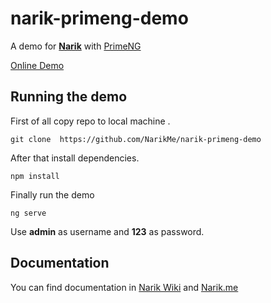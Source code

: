 # narik-primeng-demo

A demo for [**Narik**](http://narik.me "Narik Angular Framework") with [PrimeNG](https://www.primefaces.org/primeng)

[Online Demo](http://narik.me/demo/app-primeng)

## Running the demo

First of all copy repo to local machine .

```shell
git clone  https://github.com/NarikMe/narik-primeng-demo
```

After  that install dependencies.

```shell
npm install
```

Finally run the demo

```shell
ng serve
```

Use **admin** as username and **123** as password.

## Documentation

You can find documentation in  [Narik Wiki](https://github.com/NarikMe/narik-angular/wiki)
and [Narik.me](http://narik.me)
